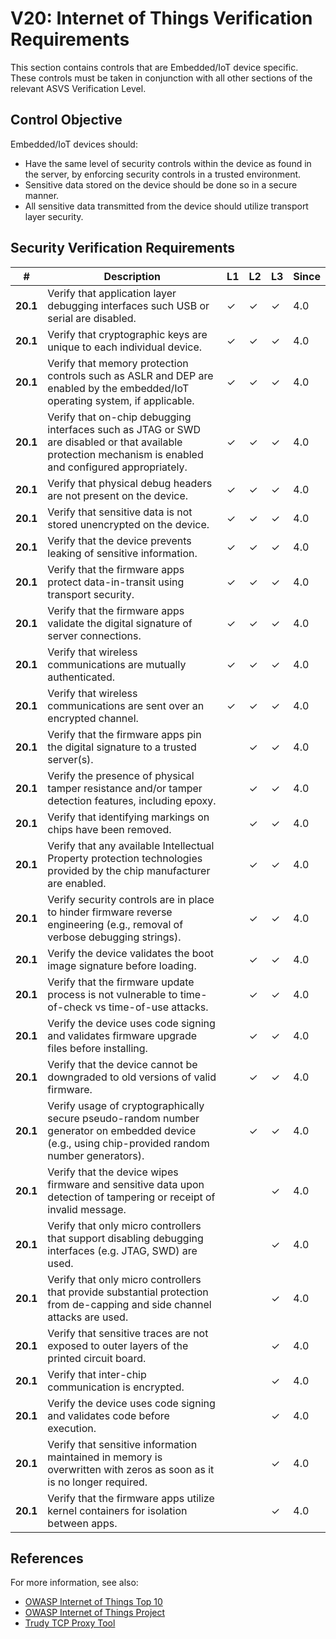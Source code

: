 # V20: Internet of Things Verification Requirements

This section contains controls that are Embedded/IoT device specific. These controls must be taken in conjunction with all other sections of the relevant ASVS Verification Level.

## Control Objective

Embedded/IoT devices should:

* Have the same level of security controls within the device as found in the server, by enforcing security controls in a trusted environment.
* Sensitive data stored on the device should be done so in a secure manner.
* All sensitive data transmitted from the device should utilize transport layer security.

## Security Verification Requirements

| # | Description | L1 | L2 | L3 | Since |
| --- | --- | --- | --- | -- | -- |
| **20.1** | Verify that application layer debugging interfaces such USB or serial are disabled. | ✓ | ✓ | ✓ | 4.0 |
| **20.1** | Verify that cryptographic keys are unique to each individual device. | ✓ | ✓ | ✓ | 4.0 |
| **20.1** | Verify that memory protection controls such as ASLR and DEP are enabled by the embedded/IoT operating system, if applicable. | ✓ | ✓ | ✓ | 4.0 |
| **20.1** | Verify that on-chip debugging interfaces such as JTAG or SWD are disabled or that available protection mechanism is enabled and configured appropriately. | ✓ | ✓ | ✓ | 4.0 |
| **20.1** | Verify that physical debug headers are not present on the device. | ✓ | ✓ | ✓ | 4.0 |
| **20.1** | Verify that sensitive data is not stored unencrypted on the device. | ✓ | ✓ | ✓ | 4.0 |
| **20.1** | Verify that the device prevents leaking of sensitive information. | ✓ | ✓ | ✓ | 4.0 |
| **20.1** | Verify that the firmware apps protect data-in-transit using transport security. | ✓ | ✓ | ✓ | 4.0 |
| **20.1** | Verify that the firmware apps validate the digital signature of server connections. | ✓ | ✓ | ✓ | 4.0 |
| **20.1** | Verify that wireless communications are mutually authenticated. | ✓ | ✓ | ✓ | 4.0 |
| **20.1** | Verify that wireless communications are sent over an encrypted channel.  | ✓ | ✓ | ✓ | 4.0 |
| **20.1** | Verify that the firmware apps pin the digital signature to a trusted server(s). |  | ✓ | ✓ | 4.0 |
| **20.1** | Verify the presence of physical tamper resistance and/or tamper detection features, including epoxy. |  | ✓ | ✓ | 4.0 |
| **20.1** | Verify that identifying markings on chips have been removed. |  | ✓ | ✓ | 4.0 |
| **20.1** | Verify that any available Intellectual Property protection technologies provided by the chip manufacturer are enabled. |  | ✓ | ✓ | 4.0 |
| **20.1** | Verify security controls are in place to hinder firmware reverse engineering (e.g., removal of verbose debugging strings). |  | ✓ | ✓ | 4.0 |
| **20.1** | Verify the device validates the boot image signature before loading. |  | ✓ | ✓ | 4.0 |
| **20.1** | Verify that the firmware update process is not vulnerable to time-of-check vs time-of-use attacks. |  | ✓ | ✓ | 4.0 |
| **20.1** | Verify the device uses code signing and validates firmware upgrade files before installing. |  | ✓ | ✓ | 4.0 |
| **20.1** | Verify that the device cannot be downgraded to old versions of valid firmware. |  | ✓ | ✓ | 4.0 |
| **20.1** | Verify usage of cryptographically secure pseudo-random number generator on embedded device (e.g., using chip-provided random number generators). |  | ✓ | ✓ | 4.0 |
| **20.1** | Verify that the device wipes firmware and sensitive data upon detection of tampering or receipt of invalid message. |  |  | ✓ | 4.0 |
| **20.1** | Verify that only micro controllers that support disabling debugging interfaces (e.g. JTAG, SWD) are used. |  |  | ✓ | 4.0 |
| **20.1** | Verify that only micro controllers that provide substantial protection from de-capping and side channel attacks are used. |  |  | ✓ | 4.0 |
| **20.1** | Verify that sensitive traces are not exposed to outer layers of the printed circuit board. |  |  | ✓ | 4.0 |
| **20.1** | Verify that inter-chip communication is encrypted. |  |  | ✓ | 4.0 |
| **20.1** | Verify the device uses code signing and validates code before execution. |  |  | ✓ | 4.0 |
| **20.1** | Verify that sensitive information maintained in memory is overwritten with zeros as soon as it is no longer required. |  |  | ✓ | 4.0 |
| **20.1** | Verify that the firmware apps utilize kernel containers for isolation between apps. |  |  | ✓ | 4.0 |

## References

For more information, see also:

* [OWASP Internet of Things Top 10](https://www.owasp.org/images/7/71/Internet_of_Things_Top_Ten_2014-OWASP.pdf)
* [OWASP Internet of Things Project](https://www.owasp.org/index.php/OWASP_Internet_of_Things_Project)
* [Trudy TCP Proxy Tool](https://github.com/praetorian-inc/trudy)
